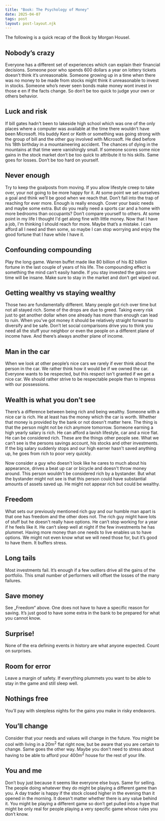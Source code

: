 ```yaml
---
title: "Book: The Psychology of Money"
date: 2025-04-07
tags: post
layout: post-layout.njk
---
```


The following is a quick recap of the Book by Morgan Housel.

## Nobody’s crazy

Everyone has a different set of experiences which can explain their financial
decisions. Someone poor who spends 600 dollars a year on lottery tickets
doesn't think it’s unreasonable. Someone growing up in a time when there was no
money to be made from stocks might think it unreasonable to invest in stocks.
Someone who’s never seen bonds make money wont invest in those e en if the
facts change. So don’t be too quick to judge your own or others behavior.

## Luck and risk

If bill gates hadn't been to lakeside high school which was one of the only
places where a computer was available at the time there wouldn't have been
Microsoft. His buddy Kent or Keith or something was going strong with the group
of bill and the other guy involved with Microsoft. He died before his 18th
birthday in a mountaineering accident. The chances of dying in the mountains at
that time were vanishingly small. If someone scores some nice gains in the
stock market don’t be too quick to attribute it to his skills. Same goes for
losses. Don’t be too hard on yourself.

## Never enough

Try to keep the goalposts from moving. If you allow lifestyle creep to take
over, your not going to be more happy for it. At some point we set ourselves a
goal and think we’ll be good when we reach that. Don’t fall into the trap of
reaching for ever more. Enough is really enough. Cover your basic needs and
maybe some extra. But do you really need a sports car and a home with more
bedrooms than occupants? Don’t compare yourself to others. At some point in my
life I thought I'd get along fine with little money. Now that I have a job, I'm
thinking I should reach for more. Maybe that’s a mistake. I can afford all I
need and then some, so maybe I can stop worrying and enjoy the good fortune
that I have while I have it.

## Confounding compounding

Play the long game. Warren buffet made like 80 billion of his 82 billion
fortune in the last couple of years of his life. The compounding effect is
something the mind can’t easily handle. If you stay invested the gains over
time will be insane. Make sure to stay in the market and don’t get wiped out.

## Getting wealthy vs staying wealthy

Those two are fundamentally different. Many people got rich over time but not
all stayed rich. Some of the drops are due to greed. Taking every risk just to
get another dollar when one already has more than enough can lead to ruin. When
you've got money it should be relatively straight forward to diversify and be
safe. Don’t let social comparisons drive you to think you need all the stuff
your neighbor or even the people on a different plane of income have. And
there’s always another plane of income.

## Man in the car

When we look at other people’s nice cars we rarely if ever think about the
person in the car. We rather think how it would be if we owned the car.
Everyone wants to be respected, but this respect isn't granted if we get a nice
car. We should rather strive to be respectable people than to impress with our
possessions.

## Wealth is what you don’t see

There’s a difference between being rich and being wealthy. Someone with a nice
car is rich. He at least has the money which the car is worth. Whether that
money is provided by the bank or not doesn't matter here. The thing is that the
person might not be rich anymore tomorrow. Someone earning a high yearly salary
is rich. He can afford a lavish lifestyle, car and a nice flat. He can be
considered rich. These are the things other people see. What we can’t see is
the persons savings account, his stocks and other investments. If the big
salary suddenly stops and our high earner hasn't saved anything up, he goes
from rich to poor very quickly.

Now consider a guy who doesn't look like he cares to much about his appearance,
drives a beat up car or bicycle and doesn't throw money around. This person
wouldn't be considered rich by a bystander. But what the bystander might not
see is that this person could have substantial amounts of assets saved up. He
might not appear rich but could be wealthy.

## Freedom

What sets our previously mentioned rich guy and our humble man
apart is that one has freedom and the other does not. The rich guy might have
lots of stuff but he doesn't really have options. He can’t stop working for a
year if he feels like it. He can’t sleep well at night if the few investments
he has plummet. Having more money than one needs to live enables us to have
options. We might not even know what we will need those for, but it’s good to
have them. It buffers stress.

## Long tails

Most investments fail. It’s enough if a few outliers drive all the gains of the
portfolio. This small number of performers will offset the losses of the many
failures.

## Save money

See „Freedom“ above. One does not have to have a specific reason for saving.
It’s just good to have some extra in the bank to be prepared for what you
cannot know.

## Surprise!

None of the era defining events in history are what anyone expected. Count on
surprises.

## Room for error

Leave a margin of safety. If everything plummets you want to be able to stay in
the game and still sleep well.

## Nothings free

You’ll pay with sleepless nights for the gains you make in risky endeavors.

## You’ll change

Consider that your needs and values will change in the future. You might be 
cool with living in a 20m<sup>2</sup> flat right now, but be aware that you are certain to
change. Same goes the other way. Maybe you don't need to stress about having 
to be able to afford your 400m<sup>2</sup> house for the rest of your life.

## You and me

Don’t buy just because it seems like everyone else buys. Same for selling. The
people doing whatever they do might be playing a different game than you. A day
trader is happy if the stock closed higher in the evening than it opened in the
morning. It doesn't matter whether there is any value behind it. You might be
playing a different game so don’t get pulled into a hype that might be only
real for people playing a very specific game whose rules you don’t know.
